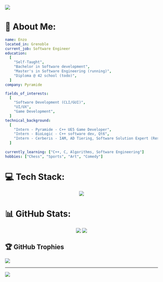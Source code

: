 ![](https://mir-s3-cdn-cf.behance.net/project_modules/max_1200/641c2b170466977.645e34a7760bf.gif)

# 💫 About Me:
```yaml
name: Enzo
located_in: Grenoble
current_job: Software Engineer
education:
  [
    "Self-Taught",
    "Bachelor in Software development",
    "Master's in Software Engineering (running)",
    "Diploma @ 42 school (todo)",
  ]
company: Pyramide

fields_of_interests:
  [
    "Software Development (CLI/GUI)",
    "UI/UX",
    "Game Development",
  ]
technical_background:
  [
    "Intern - Pyramide - C++ UE5 Game Developer",
    "Intern - BioLogic - C++ software dev, Qt6",
    "Intern - Cerberis - IAM, AD Tiering, Software Solution Expert (Resource Central)",
  ]
  
currently_learning: ["C++, C, Algorithms, Software Engineering"]
hobbies: ["Chess", "Sports", "Art", "Comedy"]
```


# 💻 Tech Stack:
<p align="center">
  <a href="https://skillicons.dev">
    <img src="https://skillicons.dev/icons?i=androidstudio,arch,atom,bash,c,cpp,clion,cmake,css,debian,devto,discord,django,docker,express,figma,firebase,git,github,githubactions,gitlab,html,idea,js,kali,linkedin,linux,md,mysql,nextjs,nodejs,notion,npm,obsidian,powershell,pycharm,py,qt,sass,tailwind,ts,ubuntu,unity,unreal,vercel,vim,visualstudio,vscode,windows" />
  </a>
</p>

# 📊 GitHub Stats:
<p align="center">
  <img src="https://github-readme-stats.vercel.app/api?username=Darleanow&theme=nord&show_icons=true&hide_border=false&count_private=true"/>
  <img src="https://github-readme-stats.vercel.app/api/top-langs/?username=Darleanow&theme=nord&show_icons=true&hide_border=false&layout=compact"/>
  
</p>

## 🏆 GitHub Trophies
![](https://github-profile-trophy.vercel.app/?username=Darleanow&theme=nord&no-frame=false&no-bg=false&margin-w=4)

---
[![](https://visitcount.itsvg.in/api?id=Darleanow&icon=2&color=9)](https://visitcount.itsvg.in)

